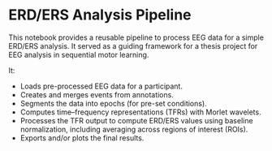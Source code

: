 # ERD/ERS Analysis Pipeline

This notebook provides a reusable pipeline to process EEG data for a simple ERD/ERS analysis. It served as a guiding framework for a thesis project for EEG analysis in sequential motor learning.

It:
- Loads pre-processed EEG data for a participant.
- Creates and merges events from annotations.
- Segments the data into epochs (for pre-set conditions).
- Computes time–frequency representations (TFRs) with Morlet wavelets.
- Processes the TFR output to compute ERD/ERS values using baseline normalization,
  including averaging across regions of interest (ROIs).
- Exports and/or plots the final results.
